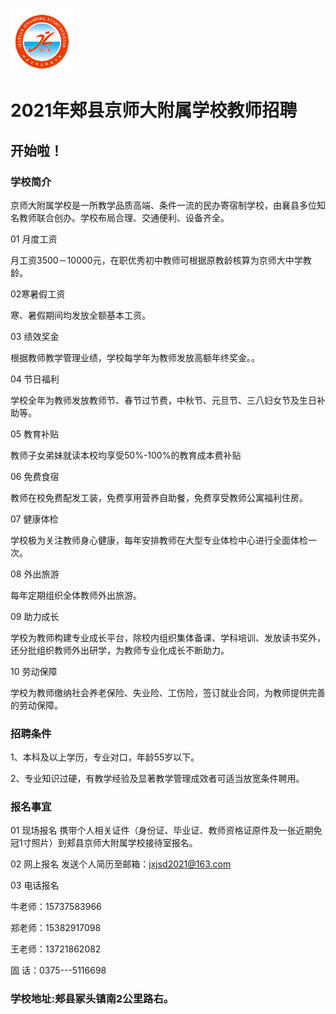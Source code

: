 <img src="https://github.com/jxjsd/jxjsd.github.io/blob/main/%E5%BE%AE%E4%BF%A1%E5%9B%BE%E7%89%87_20210601104147.png" width="100" height="100" /><br/> 
# 2021年郏县京师大附属学校教师招聘
## 开始啦！

### 学校简介

京师大附属学校是一所教学品质高端、条件一流的民办寄宿制学校，由襄县多位知名教师联合创办。学校布局合理、交通便利、设备齐全。


01 月度工资

月工资3500－10000元，在职优秀初中教师可根据原教龄核算为京师大中学教龄。

02寒暑假工资 

 寒、暑假期间均发放全额基本工资。

 03 绩效奖金

根据教师教学管理业绩，学校每学年为教师发放高额年终奖金。。

04 节日福利

学校全年为教师发放教师节、春节过节费，中秋节、元旦节、三八妇女节及生日补助等。

05 教育补贴

教师子女弟妹就读本校均享受50%-100%的教育成本费补贴

06 免费食宿

教师在校免费配发工装，免费享用营养自助餐，免费享受教师公寓福利住房。

07 健康体检

学校极为关注教师身心健康，每年安排教师在大型专业体检中心进行全面体检一次。

08 外出旅游

每年定期组织全体教师外出旅游。

09 助力成长

学校为教师构建专业成长平台，除校内组织集体备课、学科培训、发放读书奖外，还分批组织教师外出研学，为教师专业化成长不断助力。

10 劳动保障

学校为教师缴纳社会养老保险、失业险、工伤险，签订就业合同，为教师提供完善的劳动保障。

 

### 招聘条件

1、本科及以上学历，专业对口，年龄55岁以下。

2、专业知识过硬，有教学经验及显著教学管理成效者可适当放宽条件聘用。
 
### 报名事宜
 
01 现场报名
携带个人相关证件（身份证、毕业证、教师资格证原件及一张近期免冠1寸照片）到郏县京师大附属学校接待室报名。

 02 网上报名
发送个人简历至邮箱：jxjsd2021@163.com

 03 电话报名

牛老师：15737583966

郑老师：15382917098

王老师：13721862082

固    话：0375---5116698

### 学校地址:郏县冢头镇南2公里路右。
